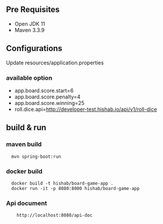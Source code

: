 ## Pre Requisites

* Open JDK 11
* Maven 3.3.9

## Configurations

Update resources/application.properties

### available option

* app.board.score.start=6
* app.board.score.penalty=4
* app.board.score.winning=25
* roll.dice.api=http://developer-test.hishab.io/api/v1/roll-dice

## build & run

### maven build

```
  mvn spring-boot:run
```

### docker build

```
  docker build -t hishab/board-game-app .
  docker run -it -p 8080:8000 hishab/board-game-app
```

### Api document

```
    http://localhost:8080/api-doc
```